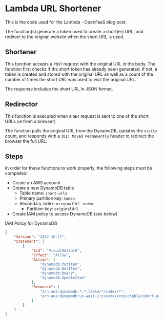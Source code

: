 # Lambda URL Shortener
This is the code used for the Lambda - OpenFaaS blog post.

The function(s) generate a token used to create a short(er) URL, and redirect to the original website when the short URL is used.

## Shortener
This function accepts a `POST` request with the original URL in the body. The function first checks if the short token has already been generated. If not, a token is created and stored with the original URL as well as a count of the number of times the short URL was used to visit the original URL.

The response includes the short URL in JSON format.

## Redirector
This function is executed when a `GET` request is sent to one of the short URLs (ie from a browser).

The function pulls the original URL from the DynamoDB, updates the `visits` count, and responds with a `301: Moved Permanently` header to redirect the browser the full URL.

## Steps
In order for these functions to work properly, the following steps must be completed:

- Create an AWS account
- Create a new DynamoDB table
    - Table name: `short-urls`
    - Primary partition key: `token`
    - Secondary index: `originalUrl-index`
        - Partition key: `originalUrl`
- Create IAM policy to access DynamoDB (see below)


IAM Policy for DynamoDB
```json
{
    "Version": "2012-10-17",
    "Statement": [
        {
            "Sid": "VisualEditor0",
            "Effect": "Allow",
            "Action": [
                "dynamodb:PutItem",
                "dynamodb:GetItem",
                "dynamodb:Query",
                "dynamodb:UpdateItem"
            ],
            "Resource": [
                "arn:aws:dynamodb:*:*:table/*/index/*",
                "arn:aws:dynamodb:us-west-1:xxxxxxxxxxxx:table/short-urls"
            ]
        }
    ]
}
```